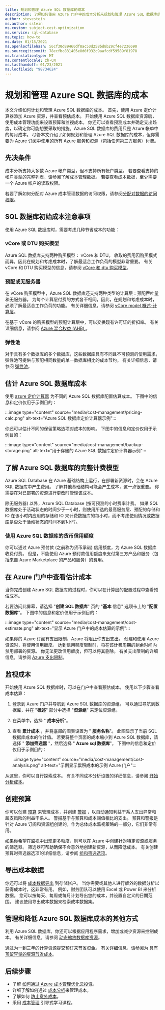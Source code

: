 ```yaml
---
title: 规划和管理 Azure SQL 数据库的成本
description: 了解如何使用 Azure 门户中的成本分析来规划和管理 Azure SQL 数据库的成本。
author: stevestein
ms.author: sstein
ms.custom: subject-cost-optimization
ms.service: sql-database
ms.topic: how-to
ms.date: 01/15/2021
ms.openlocfilehash: 56cf30d89460df8ac50d258bd8b29cf4e7236690
ms.sourcegitcommit: 78ecfbc831405e8d0f932c9aafcdf59589f81978
ms.translationtype: MT
ms.contentlocale: zh-CN
ms.lasthandoff: 01/23/2021
ms.locfileid: "98734624"
---
```

# <a name="plan-and-manage-costs-for-azure-sql-database"></a>规划和管理 Azure SQL 数据库的成本

本文介绍如何计划和管理 Azure SQL 数据库的成本。 首先，使用 Azure 定价计算器添加 Azure 资源，并查看预估成本。 开始使用 Azure SQL 数据库资源后，使用成本管理功能来设置预算和监视成本。 你还可以查看预测成本并确定支出趋势，以确定你可能想要采取的措施。Azure SQL 数据库的费用只是 Azure 帐单中的每月成本。 尽管本文介绍了如何规划和管理 Azure SQL 数据库的成本，但你需要为 Azure 订阅中使用的所有 Azure 服务和资源（包括任何第三方服务）付费。


## <a name="prerequisites"></a>先决条件

成本分析支持大多数 Azure 帐户类型，但不支持所有帐户类型。 若要查看支持的帐户类型的完整列表，请参阅[了解成本管理数据](../../cost-management-billing/costs/understand-cost-mgt-data.md?WT.mc_id=costmanagementcontent_docsacmhorizontal_-inproduct-learn)。 若要查看成本数据，至少需要一个 Azure 帐户的读取权限。 

若要了解如何分配对 Azure 成本管理数据的访问权限，请参阅[分配对数据的访问权限](../../cost-management-billing/costs/assign-access-acm-data.md?WT.mc_id=costmanagementcontent_docsacmhorizontal_-inproduct-learn)。


## <a name="sql-database-initial-cost-considerations"></a>SQL 数据库初始成本注意事项

使用 Azure SQL 数据库时，需要考虑几种节省成本的功能：


### <a name="vcore-or-dtu-purchasing-models"></a>vCore 或 DTU 购买模型 

Azure SQL 数据库支持两种购买模型： vCore 和 DTU。 收取的费用因购买模式而异，因此在规划和考虑成本时，了解最适合工作负荷的模型非常重要。 有关 vCore 和 DTU 购买模型的信息，请参阅 [vCore 和 dtu 购买模型](purchasing-models.md)。


### <a name="provisioned-or-serverless"></a>预配或无服务器

在 vCore 购买模型中，Azure SQL 数据库还支持两种类型的计算层：预配吞吐量和无服务器。 为每个计算层付费的方式各不相同，因此，在规划和考虑成本时，必须了解最适合工作负荷的功能。 有关详细信息，请参阅 [vCore model 概述-计算层](service-tiers-vcore.md#compute-tiers)。

在基于 vCore 的购买模型的预配计算层中，可以交换现有许可证的折扣率。 有关详细信息，请参阅 [Azure 混合权益 (AHB) ](../azure-hybrid-benefit.md)。

### <a name="elastic-pools"></a>弹性池

对于具有多个数据库的多个数据库，这些数据库具有不同且不可预测的使用需求，弹性池可提供与预配相同数量的单一数据库相比的成本节约。 有关详细信息，请参阅 [弹性池](elastic-pool-overview.md)。

## <a name="estimate-azure-sql-database-costs"></a>估计 Azure SQL 数据库成本

使用 [azure 定价计算器](https://azure.microsoft.com/pricing/calculator/) 为不同的 Azure SQL 数据库配置估算成本。 下图中的信息和定价仅用于示例目的：

:::image type="content" source="media/cost-management/pricing-calc.png" alt-text="Azure SQL 数据库定价计算器示例":::

你还可以估计不同的保留策略选项对成本的影响。 下图中的信息和定价仅用于示例目的：

:::image type="content" source="media/cost-management/backup-storage.png" alt-text="用于存储的 Azure SQL 数据库定价计算器示例":::


## <a name="understand-the-full-billing-model-for-azure-sql-database"></a>了解 Azure SQL 数据库的完整计费模型

Azure SQL Database 在 Azure 基础结构上运行，在部署新资源时，会在 Azure SQL 数据库中产生费用。 了解其他基础结构可能会产生成本，这一点很重要。 你需要在对已部署的资源进行更改时管理该成本。 


除无服务器) 以外，Azure SQL Database (按可预测的小时费率计费。 如果 SQL 数据库处于活动状态的时间少于一小时，则使用所选的最高服务层、预配的存储和 IO 在该小时内应用的存储和 IO 来计费数据库的每小时，而不考虑使用情况或数据库是否处于活动状态的时间不到1小时。


### <a name="using-monetary-credit-with-azure-sql-database"></a>使用 Azure SQL 数据库的货币信用额度

你可以通过 Azure 预付款 (之前称为货币承诺) 信用额度，为 Azure SQL 数据库收费付费。 但是，不能使用 Azure 预付款信用额度来支付第三方产品和服务（包括来自 Azure Marketplace 的产品和服务）的费用。

## <a name="review-estimated-costs-in-the-azure-portal"></a>在 Azure 门户中查看估计成本

当你完成创建 Azure SQL 数据库的过程时，你可以在计算层的配置过程中查看预估成本。 

若要访问此屏幕，请选择 "**创建 SQL 数据库**" 页的 "**基本** 信息" 选项卡上的 "**配置数据库**"。 下图中的信息和定价仅用于示例目的：

  :::image type="content" source="media/cost-management/cost-estimate.png" alt-text="显示 Azure 门户中的成本估算的示例":::



如果你的 Azure 订阅有支出限制，Azure 将阻止你支出支出。 创建和使用 Azure 资源时，将使用信用额度。 达到信用额度限制时，将在该计费周期的剩余时间内禁用部署的资源。 你无法更改信用额度，但可以将其删除。 有关支出限制的详细信息，请参阅 [Azure 支出限制](../../cost-management-billing/manage/spending-limit.md)。

## <a name="monitor-costs"></a>监视成本

开始使用 Azure SQL 数据库时，可以在门户中查看预估成本。 使用以下步骤查看成本估算：

1. 登录到 Azure 门户并导航到 Azure SQL 数据库的资源组。 可以通过导航到数据库，并在 "**概述**" 部分中选择 "**资源组**" 来定位资源组。
1. 在菜单中，选择 " **成本分析**"。
1. 查看 **累计成本** ，并将底部的图表设置为 " **服务名称**"。 此图显示了当前 SQL 数据库成本的估计值。 若要将整个页面的成本缩小到 Azure SQL 数据库，请选择 " **添加筛选器** "，然后选择 " **Azure sql 数据库**"。 下图中的信息和定价仅用于示例目的：

   :::image type="content" source="media/cost-management/cost-analysis.png" alt-text="示例显示累积成本的示例 Azure 门户":::

从这里，你可以自行探索成本。 有关不同成本分析设置的详细信息，请参阅 [开始分析成本](../../cost-management-billing/costs/cost-mgt-alerts-monitor-usage-spending.md?WT.mc_id=costmanagementcontent_docsacmhorizontal_-inproduct-learn)。

## <a name="create-budgets"></a>创建预算

<!-- Note to Azure service writer: Modify the following as needed for your service. -->

你可以创建 [预算](../../cost-management-billing/costs/tutorial-acm-create-budgets.md?WT.mc_id=costmanagementcontent_docsacmhorizontal_-inproduct-learn) 来管理成本，并创建 [警报](../../cost-management-billing/costs/cost-mgt-alerts-monitor-usage-spending.md?WT.mc_id=costmanagementcontent_docsacmhorizontal_-inproduct-learn) ，以自动通知利益干系人支出异常和超支风险的利益干系人。 警报基于与预算和成本阈值相比的支出。 预算和警报是针对 Azure 订阅和资源组创建的，作为总体成本监视策略的一部分，它们非常有用。 

如果你希望在监视中出现更多粒度，则可以在 Azure 中创建针对特定资源或服务的筛选器。 筛选器可帮助确保不会意外地创建新资源，从而降低成本。 有关创建预算时筛选器选项的详细信息，请参阅 [组和筛选选项](../../cost-management-billing/costs/group-filter.md?WT.mc_id=costmanagementcontent_docsacmhorizontal_-inproduct-learn)。

## <a name="export-cost-data"></a>导出成本数据

你还可以将 [成本数据导出](../../cost-management-billing/costs/tutorial-export-acm-data.md?WT.mc_id=costmanagementcontent_docsacmhorizontal_-inproduct-learn) 到存储帐户。 当你需要或其他人进行额外的数据分析以获得成本时，这非常有用。 例如，财务团队可以使用 Excel 或 Power BI 来分析数据。 您可以按每天、每周或每月计划导出您的成本，并设置自定义的日期范围。 建议使用导出成本数据来检索成本数据集。


## <a name="other-ways-to-manage-and-reduce-costs-for-azure-sql-database"></a>管理和降低 Azure SQL 数据库成本的其他方式

利用 Azure SQL 数据库，你还可以根据应用程序需求，增加或减少资源来控制成本。 有关详细信息，请参阅 [动态缩放数据库资源](scale-resources.md)。

通过为一到三年的计算资源提交预订来节省资金。 有关详细信息，请参阅为 [具有预留容量的资源节省成本](reserved-capacity-overview.md)。


## <a name="next-steps"></a>后续步骤

- 了解 [如何通过 Azure 成本管理优化云投资](../../cost-management-billing/costs/cost-mgt-best-practices.md?WT.mc_id=costmanagementcontent_docsacmhorizontal_-inproduct-learn)。
- 详细了解如何通过 [成本分析](../../cost-management-billing/costs/quick-acm-cost-analysis.md?WT.mc_id=costmanagementcontent_docsacmhorizontal_-inproduct-learn)来管理成本。
- 了解如何 [防止意外成本](../../cost-management-billing/cost-management-billing-overview.md?WT.mc_id=costmanagementcontent_docsacmhorizontal_-inproduct-learn)。
- 采用 [成本管理](/learn/paths/control-spending-manage-bills?WT.mc_id=costmanagementcontent_docsacmhorizontal_-inproduct-learn) 引导式学习课程。